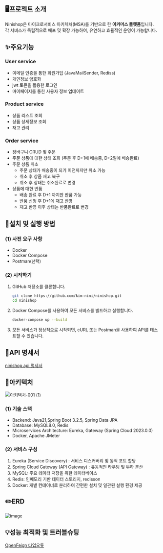 ## 🖥️프로젝트 소개
Ninishop은 마이크로서비스 아키텍처(MSA)를 기반으로 한 **이커머스 플랫폼**입니다. <br>
각 서비스가 독립적으로 배포 및 확장 가능하여, 유연하고 효율적인 운영이 가능합니다.

## ✨주요기능
### User service
- 이메일 인증을 통한 회원가입 (JavaMailSender, Rediss)
- 개인정보 암호화
- jwt 토큰을 활용한 로그인
- 마이페이지를 통한 사용자 정보 업데이트

### Product service
- 상품 리스트 조회
- 상품 상세정보 조회
- 재고 관리

### Order service
- 장바구니 CRUD 및 주문
- 주문 상품에 대한 상태 조회 (주문 후 D+1에 배송중, D+2일에 배송완료)
- 주문 상품 취소
  - 주문 상태가 배송중이 되기 이전까지만 취소 가능
  - 취소 후 상품 재고 복구
  - 취소 후 상태는 취소완료로 변경
- 상품에 대한 반품
  - 배송 완료 후 D+1 까지만 반품 가능
  - 반품 신청 후 D+1에 재고 반영
  - 재고 반영 이후 상태는 반품완료로 변경


## 🚀설치 및 실행 방법
### (1) 사전 요구 사항
- Docker
- Docker Compose
- Postman(선택)

### (2) 시작하기
1. GitHub 저장소를 클론합니다.
   ```sh
   git clone https://github.com/kim-nini/ninishop.git
   cd ninishop
   ```
2. Docker Compose를 사용하여 모든 서비스를 빌드하고 실행합니다.
   ```sh
   docker-compose up --build
   ```
3. 모든 서비스가 정상적으로 시작되면, cURL 또는 Postman을 사용하여 API를 테스트할 수 있습니다.
  
## 📜API 명세서
 [ninishop api 명세서](https://documenter.getpostman.com/view/34469315/2sA3QwcAMo)

## 📐아키텍처
![아키텍처-001 (1)](https://github.com/kim-nini/ninishop/assets/144877020/35075726-eecc-404f-be1f-f211d6270e24)
### (1) 기술 스택
- Backend: Java21,Spring Boot 3.2.5,  Spring Data JPA
- Database: MySQL8.0, Redis
- Microservices Architecture: Eureka, Gateway (Spring Cloud 2023.0.0)
- Docker, Apache JMeter
### (2) 서비스 구성
1. Eureka (Service Discovery) : 서비스 디스커버리 및 동적 포트 할당
2. Spring Cloud Gateway (API Gateway) : 유동적인 라우팅 및 부하 분산
3. MySQL: 주요 데이터 저장을 위한 데이터베이스
4. Redis: 인메모리 기반 데이터 스토리지, redisson
5. Docker: 개별 컨테이너로 분리하여 간편한 설치 및 일관된 실행 환경 제공

## ✏️ERD
![image](https://github.com/kim-nini/ninishop/assets/144877020/a77cacbf-0567-4bd9-9897-8930ae304b9b)


## 💡성능 최적화 및 트러블슈팅
[OpenFeign 타입오류](https://velog.io/@duddjektjtro/ninishop-%ED%8A%B8%EB%9F%AC%EB%B8%94-%EC%8A%88%ED%8C%85-OpenFeign-%ED%83%80%EC%9E%85%EC%98%A4%EB%A5%98)

